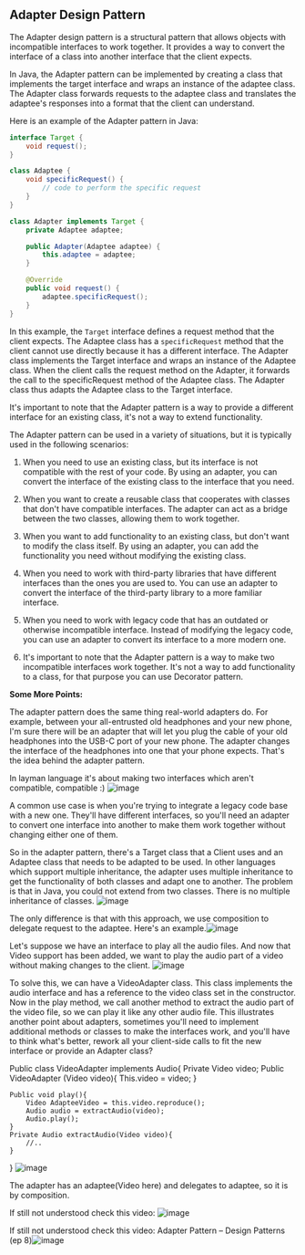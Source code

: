 ## Adapter Design Pattern

The Adapter design pattern is a structural pattern that allows objects with incompatible interfaces to work together. It provides a way to convert the interface of a class into another interface that the client expects.

In Java, the Adapter pattern can be implemented by creating a class that implements the target interface and wraps an instance of the adaptee class. The Adapter class forwards requests to the adaptee class and translates the adaptee's responses into a format that the client can understand.

Here is an example of the Adapter pattern in Java:

```java
interface Target {
    void request();
}

class Adaptee {
    void specificRequest() {
        // code to perform the specific request
    }
}

class Adapter implements Target {
    private Adaptee adaptee;

    public Adapter(Adaptee adaptee) {
        this.adaptee = adaptee;
    }

    @Override
    public void request() {
        adaptee.specificRequest();
    }
}
```

In this example, the `Target` interface defines a request method that the client expects. The Adaptee class has a `specificRequest` method that the client cannot use directly because it has a different interface. The Adapter class implements the Target interface and wraps an instance of the Adaptee class. When the client calls the request method on the Adapter, it forwards the call to the specificRequest method of the Adaptee class. The Adapter class thus adapts the Adaptee class to the Target interface.

It's important to note that the Adapter pattern is a way to provide a different interface for an existing class, it's not a way to extend functionality.


The Adapter pattern can be used in a variety of situations, but it is typically used in the following scenarios:

1. When you need to use an existing class, but its interface is not compatible with the rest of your code. By using an adapter, you can convert the interface of the existing class to the interface that you need.

2. When you want to create a reusable class that cooperates with classes that don't have compatible interfaces. The adapter can act as a bridge between the two classes, allowing them to work together.

3. When you want to add functionality to an existing class, but don't want to modify the class itself. By using an adapter, you can add the functionality you need without modifying the existing class.

4. When you need to work with third-party libraries that have different interfaces than the ones you are used to. You can use an adapter to convert the interface of the third-party library to a more familiar interface.

5. When you need to work with legacy code that has an outdated or otherwise incompatible interface. Instead of modifying the legacy code, you can use an adapter to convert its interface to a more modern one.

6. It's important to note that the Adapter pattern is a way to make two incompatible interfaces work together. It's not a way to add functionality to a class, for that purpose you can use Decorator pattern.

**Some More Points:**

The adapter pattern does the same thing real-world adapters do. For example, between your all-entrusted old headphones and your new phone, I'm sure there will be an adapter that will let you plug the cable of your  old headphones into the USB-C port of your new phone. The adapter changes the interface of the headphones into one that your phone expects. That's the idea behind the adapter pattern.

In layman language it's about making two interfaces which aren't compatible, compatible :)
![image](https://user-images.githubusercontent.com/61246444/231216729-14400206-acb5-4982-a759-ace6019b3f70.png)

A common use case is when you're trying to integrate a legacy code base with a new one. They'll have different interfaces, so you'll need an adapter to convert one interface into another to make them work together without changing either one of them. 

So in the adapter pattern, there's a Target class that a Client uses and an Adaptee class that needs to be adapted to be used. In other languages which support multiple inheritance, the adapter uses multiple inheritance to get the functionality of both classes and adapt one to another. The problem is that in Java, you could not extend from two classes. There is no multiple inheritance of classes.
![image](https://user-images.githubusercontent.com/61246444/231216842-4a7f4c41-5a06-41ac-84a5-33e0cfeecfb4.png)

The only difference is that with this approach, we use composition to delegate request to the adaptee. Here's an example.![image](https://user-images.githubusercontent.com/61246444/231216874-ca7c0de2-44ac-4f5a-8688-7750832c50ae.png)

Let's suppose we have an interface to play all the audio files. And now that Video support has been added, we want to play the audio part of a video without making changes to the client.
![image](https://user-images.githubusercontent.com/61246444/231216897-527946ee-cb38-49de-8e2d-cbe2d91e6cf4.png)

To solve this, we can have a VideoAdapter class. This class implements the audio interface and has a reference to the video class set in the constructor. Now in the play method, we call another method to extract the audio part of the video file, so we can play it like any other audio file. This illustrates another point about adapters, sometimes you'll need to implement additional methods or classes to make the interfaces work, and you'll have to think what's better, rework all your client-side calls to fit the new interface or provide an Adapter class?

Public class VideoAdapter implements Audio{
	Private Video video;
	Public VideoAdapter (Video video){
		This.video = video;
	}
	
	Public void play(){
		Video AdapteeVideo = this.video.reproduce();
		Audio audio = extractAudio(video);
		Audio.play();
	}
	Private Audio extractAudio(Video video){
		//..
	}
}
![image](https://user-images.githubusercontent.com/61246444/231216938-fb8c4cfd-bc89-44f8-90b4-ccdf20a37099.png)

The adapter has an adaptee(Video here) and delegates to adaptee, so it is by composition.

If still not understood check this video:
![image](https://user-images.githubusercontent.com/61246444/231216988-7db0e233-b952-4e95-8993-1f1a58390d9d.png)

If still not understood check this video:
Adapter Pattern – Design Patterns (ep 8)![image](https://user-images.githubusercontent.com/61246444/231217082-cdd96008-f7d0-4d0e-b478-dd9629c1ca54.png)




